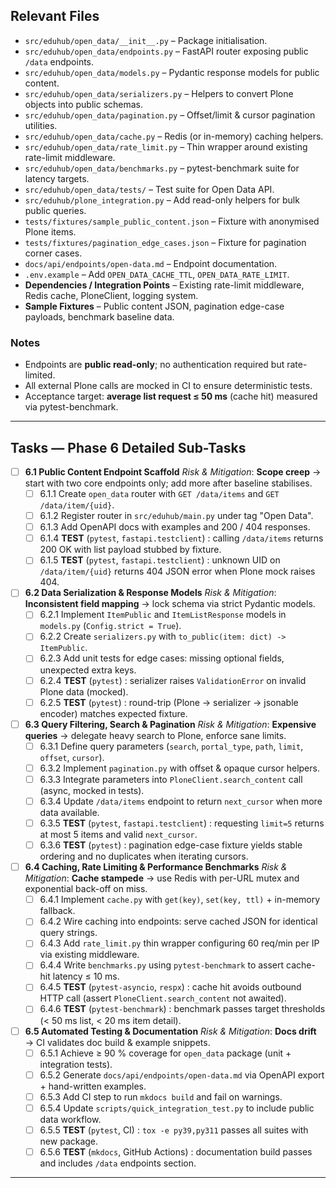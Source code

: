 ## Relevant Files

- `src/eduhub/open_data/__init__.py` – Package initialisation.
- `src/eduhub/open_data/endpoints.py` – FastAPI router exposing public `/data` endpoints.
- `src/eduhub/open_data/models.py` – Pydantic response models for public content.
- `src/eduhub/open_data/serializers.py` – Helpers to convert Plone objects into public schemas.
- `src/eduhub/open_data/pagination.py` – Offset/limit & cursor pagination utilities.
- `src/eduhub/open_data/cache.py` – Redis (or in-memory) caching helpers.
- `src/eduhub/open_data/rate_limit.py` – Thin wrapper around existing rate-limit middleware.
- `src/eduhub/open_data/benchmarks.py` – pytest-benchmark suite for latency targets.
- `src/eduhub/open_data/tests/` – Test suite for Open Data API.
- `src/eduhub/plone_integration.py` – Add read-only helpers for bulk public queries.
- `tests/fixtures/sample_public_content.json` – Fixture with anonymised Plone items.
- `tests/fixtures/pagination_edge_cases.json` – Fixture for pagination corner cases.
- `docs/api/endpoints/open-data.md` – Endpoint documentation.
- `.env.example` – Add `OPEN_DATA_CACHE_TTL`, `OPEN_DATA_RATE_LIMIT`.
- **Dependencies / Integration Points** – Existing rate-limit middleware, Redis cache, PloneClient, logging system.
- **Sample Fixtures** – Public content JSON, pagination edge-case payloads, benchmark baseline data.

### Notes

- Endpoints are **public read-only**; no authentication required but rate-limited.
- All external Plone calls are mocked in CI to ensure deterministic tests.
- Acceptance target: **average list request ≤ 50 ms** (cache hit) measured via pytest-benchmark.

---

## Tasks — Phase 6 Detailed Sub-Tasks

- [ ] **6.1 Public Content Endpoint Scaffold**
  _Risk & Mitigation_: **Scope creep** → start with two core endpoints only; add more after baseline stabilises.
  - [ ] 6.1.1 Create `open_data` router with `GET /data/items` and `GET /data/item/{uid}`.
  - [ ] 6.1.2 Register router in `src/eduhub/main.py` under tag "Open Data".
  - [ ] 6.1.3 Add OpenAPI docs with examples and 200 / 404 responses.
  - [ ] 6.1.4 **TEST** (`pytest`, `fastapi.testclient`) : calling `/data/items` returns 200 OK with list payload stubbed by fixture.
  - [ ] 6.1.5 **TEST** (`pytest`, `fastapi.testclient`) : unknown UID on `/data/item/{uid}` returns 404 JSON error when Plone mock raises 404.

- [ ] **6.2 Data Serialization & Response Models**
  _Risk & Mitigation_: **Inconsistent field mapping** → lock schema via strict Pydantic models.
  - [ ] 6.2.1 Implement `ItemPublic` and `ItemListResponse` models in `models.py` (`Config.strict = True`).
  - [ ] 6.2.2 Create `serializers.py` with `to_public(item: dict) -> ItemPublic`.
  - [ ] 6.2.3 Add unit tests for edge cases: missing optional fields, unexpected extra keys.
  - [ ] 6.2.4 **TEST** (`pytest`) : serializer raises `ValidationError` on invalid Plone data (mocked).
  - [ ] 6.2.5 **TEST** (`pytest`) : round-trip (Plone → serializer → jsonable encoder) matches expected fixture.

- [ ] **6.3 Query Filtering, Search & Pagination**
  _Risk & Mitigation_: **Expensive queries** → delegate heavy search to Plone, enforce sane limits.
  - [ ] 6.3.1 Define query parameters (`search`, `portal_type`, `path`, `limit`, `offset`, `cursor`).
  - [ ] 6.3.2 Implement `pagination.py` with offset & opaque cursor helpers.
  - [ ] 6.3.3 Integrate parameters into `PloneClient.search_content` call (async, mocked in tests).
  - [ ] 6.3.4 Update `/data/items` endpoint to return `next_cursor` when more data available.
  - [ ] 6.3.5 **TEST** (`pytest`, `fastapi.testclient`) : requesting `limit=5` returns at most 5 items and valid `next_cursor`.
  - [ ] 6.3.6 **TEST** (`pytest`) : pagination edge-case fixture yields stable ordering and no duplicates when iterating cursors.

- [ ] **6.4 Caching, Rate Limiting & Performance Benchmarks**
  _Risk & Mitigation_: **Cache stampede** → use Redis with per-URL mutex and exponential back-off on miss.
  - [ ] 6.4.1 Implement `cache.py` with `get(key)`, `set(key, ttl)` + in-memory fallback.
  - [ ] 6.4.2 Wire caching into endpoints: serve cached JSON for identical query strings.
  - [ ] 6.4.3 Add `rate_limit.py` thin wrapper configuring 60 req/min per IP via existing middleware.
  - [ ] 6.4.4 Write `benchmarks.py` using `pytest-benchmark` to assert cache-hit latency ≤ 10 ms.
  - [ ] 6.4.5 **TEST** (`pytest-asyncio`, `respx`) : cache hit avoids outbound HTTP call (assert `PloneClient.search_content` not awaited).
  - [ ] 6.4.6 **TEST** (`pytest-benchmark`) : benchmark passes target thresholds (< 50 ms list, < 20 ms item detail).

- [ ] **6.5 Automated Testing & Documentation**
  _Risk & Mitigation_: **Docs drift** → CI validates doc build & example snippets.
  - [ ] 6.5.1 Achieve ≥ 90 % coverage for `open_data` package (unit + integration tests).
  - [ ] 6.5.2 Generate `docs/api/endpoints/open-data.md` via OpenAPI export + hand-written examples.
  - [ ] 6.5.3 Add CI step to run `mkdocs build` and fail on warnings.
  - [ ] 6.5.4 Update `scripts/quick_integration_test.py` to include public data workflow.
  - [ ] 6.5.5 **TEST** (`pytest`, CI) : `tox -e py39,py311` passes all suites with new package.
  - [ ] 6.5.6 **TEST** (`mkdocs`, GitHub Actions) : documentation build passes and includes `/data` endpoints section.

---

